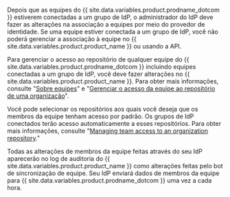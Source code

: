 Depois que as equipes do {{ site.data.variables.product.prodname_dotcom }} estiverem conectadas a um grupo de IdP, o administrador do IdP deve fazer as alterações na associação a equipes por meio do provedor de identidade. Se uma equipe estiver conectada a um grupo de IdP, você não poderá gerenciar a associação à equipe no {{ site.data.variables.product.product_name }} ou usando a API.

Para gerenciar o acesso ao repositório de qualquer equipe do {{ site.data.variables.product.prodname_dotcom }} incluindo equipes conectadas a um grupo de IdP, você deve fazer alterações no {{ site.data.variables.product.product_name }}. Para obter mais informações, consulte "[Sobre equipes](/articles/about-teams)" e "[Gerenciar o acesso da equipe ao repositório de uma organização](/articles/managing-team-access-to-an-organization-repository)".

Você pode selecionar os repositórios aos quais você deseja que os membros da equipe tenham acesso por padrão. Os grupos de IdP conectados terão acesso automaticamente a esses repositórios. Para obter mais informações, consulte "[Managing team access to an organization repository](/articles/managing-team-access-to-an-organization-repository)."

Todas as alterações de membros da equipe feitas através do seu IdP aparecerão no log de auditoria do {{ site.data.variables.product.product_name }} como alterações feitas pelo bot de sincronização de equipe. Seu IdP enviará dados de membros da equipe para {{ site.data.variables.product.prodname_dotcom }} uma vez a cada hora.